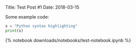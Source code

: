 Title: Test Post #1
Date: 2018-03-15

Some example code:

```python
s = "Python syntax highlighting"
print(s)
```

{% notebook downloads/notebooks/test-notebook.ipynb %}
